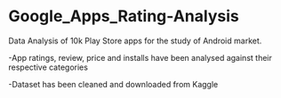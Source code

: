 # Google_Apps_Rating-Analysis
 Data Analysis of 10k Play Store apps for the study of Android market.

-App ratings, review, price and installs have been analysed against their respective categories

-Dataset has been cleaned and downloaded from Kaggle
